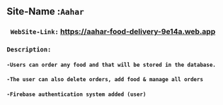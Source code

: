 
## Site-Name :`Aahar`

### ` WebSite-Link:` https://aahar-food-delivery-9e14a.web.app


### `Description:`
#### `-Users can order any food and that will be stored in the database.`
#### `-The user can also delete orders, add food & manage all orders`
#### `-Firebase authentication system added (user)`

